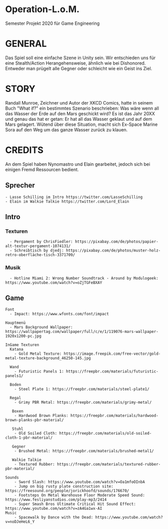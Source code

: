 # Operation-L.o.M.
Semester Projekt 2020 für Game Engineering

# **GENERAL**
Das Spiel soll eine einfache Szene in Unity sein. Wir entschieden uns für eine Stealth/Action Herangehensweise, ähnlich wie bei Dishonored. Entweder man prügelt alle Gegner oder schleicht wie ein Geist ins Ziel.

# **STORY**
Randall Munroe, Zeichner und Autor der XKCD Comics, hatte in seinem Buch "What if?" ein bestimmtes Szenario beschrieben: Was wäre wenn all das Wasser der Erde auf den Mars geschickt wird?
Es ist das Jahr 20XX und genau das hat er getan: Er hat all das Wasser geklaut und auf dem Mars gelagert. Wütend über diese Situation, macht sich Ex-Space Marine Sora auf den Weg um das ganze Wasser zurück zu klauen.


# **CREDITS**
An dem Spiel haben Nynomastro und Elain gearbeitet, jedoch sich bei einigen Fremd Ressourcen bedient.

  ## **Sprecher**
  
    - Lasse Schilling im Intro https://twitter.com/LasseSchilling
    - Elain im Walkie Talkie https://twitter.com/Lord_Elain

  
 ## **Intro**
  
  ### **Texturen**
   
      - Pergament by ChrisFiedler: https://pixabay.com/de/photos/papier-alt-textur-pergament-1074131/
      - Schreibtisch by djedj: https://pixabay.com/de/photos/muster-holz-retro-oberfläche-tisch-3371709/
  ### **Musik**
   
      - Hotline Miami 2: Wrong Number Soundtrack - Around by Modulogeek: https://www.youtube.com/watch?v=oZjTGFeBXAY 
      
  ## **Game**
  
    Font
      - Impact: https://www.wfonts.com/font/impact
      
    Hauptmenü
      - Mars Background Wallpaper: https://wallpapertag.com/wallpaper/full/c/e/1/119076-mars-wallpaper-1920x1200-pc.jpg
      
    InGame Texturen
      Katana
        - Gold Metal Texture: https://image.freepik.com/free-vector/gold-metal-texture-background_46250-145.jpg
        
      Wand
        - Futuristic Panels 1: https://freepbr.com/materials/futuristic-panels1/
       
      Boden
        - Steel Plate 1: https://freepbr.com/materials/steel-plate1/
        
      Regal
        - Grimy PBR Metal: https://freepbr.com/materials/grimy-metal/
        
       Boxen
        - Hardwood Brown Planks: https://freepbr.com/materials/hardwood-brown-planks-pbr-material/
        
       Stuhl
        - Old Soiled Cloth: https://freepbr.com/materials/old-soiled-cloth-1-pbr-material/
        
       Gegner
        - Brushed Metal: https://freepbr.com/materials/brushed-metal1/ 
        
       Walkie Talkie
        - Textured Rubber: https://freepbr.com/materials/textured-rubber-pbr-material/
        
    Sounds
        - Sword Slash: https://www.youtube.com/watch?v=Oa1mfoOInbA
        - Jump on big rusty plate construction site: https://freesound.org/people/jorickhoofd/sounds/176670/
        - Footsteps On Metal Warehouse Floor Moderate Speed Sound: https://www.fesliyanstudios.com/play-mp3/2414
        - Super Smash Bros Ultimate Critical Hit Sound Effect: https://www.youtube.com/watch?v=zA4Ga1wx-AI
    Music
        - Spacewalk by Dance with the Dead: https://www.youtube.com/watch?v=noDJeHeL6_Y
       
      
     
